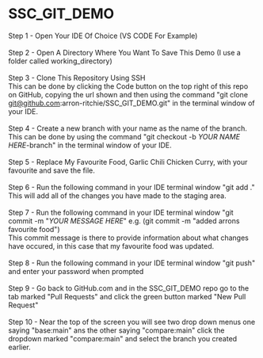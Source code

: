 # SSC_GIT_DEMO

Step 1 - Open Your IDE Of Choice (VS CODE For Example)
<br>
<br>
Step 2 - Open A Directory Where You Want To Save This Demo (I use a folder called working_directory)
<br>
<br>
Step 3 - Clone This Repository Using SSH
<br> 
This can be done by clicking the Code button on the top right of this repo on GitHub, copying the url shown and then using the command "git clone git@github.com:arron-ritchie/SSC_GIT_DEMO.git" in the terminal window of your IDE.
<br>
<br>
Step 4 - Create a new branch with your name as the name of the branch. 
<br>
This can be done by using the command "git checkout -b *YOUR NAME HERE*-branch" in the terminal window of your IDE. 
<br>
<br>
Step 5 - Replace My Favourite Food, Garlic Chili Chicken Curry, with your favourite and save the file. 
<br>
<br>
Step 6 - Run the following command in your IDE terminal window "git add ."
<br> 
This will add all of the changes you have made to the staging area.
<br>
<br>
Step 7 - Run the following command in your IDE terminal window "git commit -m "*YOUR MESSAGE HERE*" e.g. (git commit -m "added arrons favourite food")
<br> 
This commit message is there to provide information about what changes have occured, in this case that my favourite food was updated. 
<br>
<br>
Step 8 - Run the following command in your IDE terminal window "git push" and enter your password when prompted
<br>
<br>
Step 9 - Go back to GitHub.com and in the SSC_GIT_DEMO repo go to the tab marked "Pull Requests" and click the green button marked "New Pull Request" 
<br>
<br>
Step 10 - Near the top of the screen you will see two drop down menus one saying "base:main" ans the other saying "compare:main" click the dropdown marked "compare:main" and select the branch you created earlier. 
